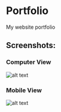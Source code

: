 # Portfolio
My website portfolio

## Screenshots:
### Computer View
![alt text]([https://github.com/desktopview.PNG](https://github.com/Bhoomi1997/bhoomikaportfolio.github.io/blob/main/desktopview.png)https://github.com/Bhoomi1997/bhoomikaportfolio.github.io/blob/main/desktopview.png)

### Mobile View
![alt text]([https://github.com/mobileview.PNG](https://github.com/Bhoomi1997/bhoomikaportfolio.github.io/blob/main/mobileview.png)https://github.com/Bhoomi1997/bhoomikaportfolio.github.io/blob/main/mobileview.png)